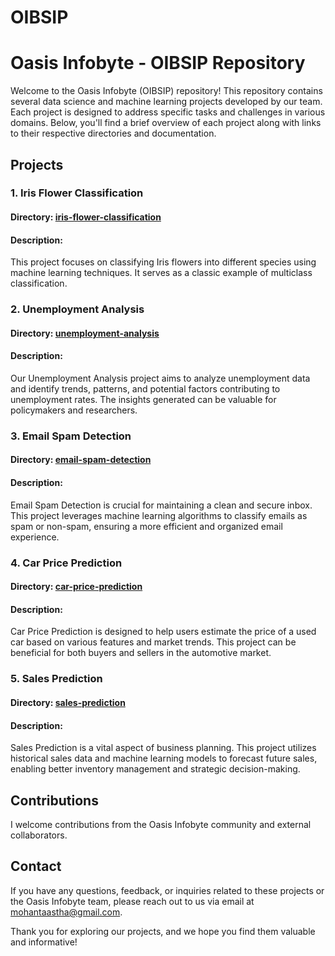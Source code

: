 # OIBSIP

# Oasis Infobyte - OIBSIP Repository

Welcome to the Oasis Infobyte (OIBSIP) repository! This repository contains several data science and machine learning projects developed by our team. Each project is designed to address specific tasks and challenges in various domains. Below, you'll find a brief overview of each project along with links to their respective directories and documentation.

## Projects

### 1. Iris Flower Classification

#### Directory: [iris-flower-classification](/iris-flower-classification)
#### Description:
This project focuses on classifying Iris flowers into different species using machine learning techniques. It serves as a classic example of multiclass classification.

### 2. Unemployment Analysis

#### Directory: [unemployment-analysis](/unemployment-analysis)
#### Description:
Our Unemployment Analysis project aims to analyze unemployment data and identify trends, patterns, and potential factors contributing to unemployment rates. The insights generated can be valuable for policymakers and researchers.

### 3. Email Spam Detection

#### Directory: [email-spam-detection](/email-spam-detection)
#### Description:
Email Spam Detection is crucial for maintaining a clean and secure inbox. This project leverages machine learning algorithms to classify emails as spam or non-spam, ensuring a more efficient and organized email experience.

### 4. Car Price Prediction

#### Directory: [car-price-prediction](/car-price-prediction)
#### Description:
Car Price Prediction is designed to help users estimate the price of a used car based on various features and market trends. This project can be beneficial for both buyers and sellers in the automotive market.

### 5. Sales Prediction

#### Directory: [sales-prediction](/sales-prediction)
#### Description:
Sales Prediction is a vital aspect of business planning. This project utilizes historical sales data and machine learning models to forecast future sales, enabling better inventory management and strategic decision-making.


## Contributions

I welcome contributions from the Oasis Infobyte community and external collaborators.


## Contact

If you have any questions, feedback, or inquiries related to these projects or the Oasis Infobyte team, please reach out to us via email at [mohantaastha@gmail.com](mailto:mohantaastha@gmail.com).

Thank you for exploring our projects, and we hope you find them valuable and informative!

